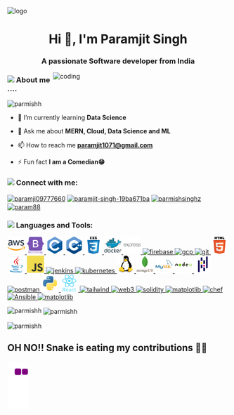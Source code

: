![logo](https://raw.githubusercontent.com/halfrost/halfrost/master/icons/header_.png)
<h1 align="center">Hi 👋, I'm Paramjit Singh</h1>
<h3 align="center">A passionate Software developer from India</h3>

<img align="right" alt="coding" width="400" src="https://camo.githubusercontent.com/cae12fddd9d6982901d82580bdf321d81fb299141098ca1c2d4891870827bf17/68747470733a2f2f6d69726f2e6d656469756d2e636f6d2f6d61782f313336302f302a37513379765349765f7430696f4a2d5a2e676966">
<h3><img src="https://media.giphy.com/media/iY8CRBdQXODJSCERIr/giphy.gif" width="30">&nbsp;About me ....</h3>
<p align="left"> <img src="https://komarev.com/ghpvc/?username=parmishh&label=Profile%20views&color=0e75b6&style=flat" alt="parmishh" /> </p>

- 🌱 I’m currently learning **Data Science**

- 💬 Ask me about **MERN, Cloud, Data Science and ML**

- 📫 How to reach me **paramjit1071@gmail.com**

- ⚡ Fun fact **I am a Comedian😁**
<h3 align="left"><img src="https://media1.giphy.com/media/vxWq52dFPthnKjRbLY/giphy.gif?cid=ecf05e473u9yjexwj6e1vzzgdufk7t78pvskt163i1zv02f1&rid=giphy.gif&ct=g" width="50">&nbsp;Connect with me:</h3>
<p align="left">
<a href="https://twitter.com/paramji09777660" target="blank"><img align="center" src="https://raw.githubusercontent.com/rahuldkjain/github-profile-readme-generator/master/src/images/icons/Social/twitter.svg" alt="paramji09777660" height="30" width="40" /></a>
<a href="https://linkedin.com/in/paramjit-singh-19ba671ba" target="blank"><img align="center" src="https://raw.githubusercontent.com/rahuldkjain/github-profile-readme-generator/master/src/images/icons/Social/linked-in-alt.svg" alt="paramjit-singh-19ba671ba" height="30" width="40" /></a>
<a href="https://instagram.com/parmishsinghz" target="blank"><img align="center" src="https://raw.githubusercontent.com/rahuldkjain/github-profile-readme-generator/master/src/images/icons/Social/instagram.svg" alt="parmishsinghz" height="30" width="40" /></a>
<a href="https://www.codechef.com/users/param88" target="blank"><img align="center" src="https://cdn.jsdelivr.net/npm/simple-icons@3.1.0/icons/codechef.svg" alt="param88" height="30" width="40" /></a>
</p>

<h3 align="left"><img src="https://media.giphy.com/media/WUlplcMpOCEmTGBtBW/giphy.gif" width="50"> Languages and Tools:</h3>
<p align="left"> <a href="https://docs.aws.amazon.com/index.html?nc2=h_ql_doc_do" target="_blank" rel="noreferrer"> <img src="https://raw.githubusercontent.com/devicons/devicon/master/icons/amazonwebservices/amazonwebservices-original-wordmark.svg" alt="aws" width="40" height="40"/> </a> <a href="https://getbootstrap.com/docs/5.2/getting-started/introduction/" target="_blank" rel="noreferrer"> <img src="https://raw.githubusercontent.com/devicons/devicon/master/icons/bootstrap/bootstrap-plain-wordmark.svg" alt="bootstrap" width="40" height="40"/> </a> <a href="https://www.cprogramming.com/" target="_blank" rel="noreferrer"> <img src="https://raw.githubusercontent.com/devicons/devicon/master/icons/c/c-original.svg" alt="c" width="40" height="40"/> </a> <a href="https://www.w3schools.com/cpp/" target="_blank" rel="noreferrer"> <img src="https://raw.githubusercontent.com/devicons/devicon/master/icons/cplusplus/cplusplus-original.svg" alt="cplusplus" width="40" height="40"/> </a> <a href="https://www.w3schools.com/css/" target="_blank" rel="noreferrer"> <img src="https://raw.githubusercontent.com/devicons/devicon/master/icons/css3/css3-original-wordmark.svg" alt="css3" width="40" height="40"/> </a> <a href="https://docs.docker.com/" target="_blank" rel="noreferrer"> <img src="https://raw.githubusercontent.com/devicons/devicon/master/icons/docker/docker-original-wordmark.svg" alt="docker" width="40" height="40"/> </a> <a href="https://expressjs.com/en/advanced/developing-template-engines.html" target="_blank" rel="noreferrer"> <img src="https://raw.githubusercontent.com/devicons/devicon/master/icons/express/express-original-wordmark.svg" alt="express" width="40" height="40"/> </a> <a href="https://firebase.google.com/docs" target="_blank" rel="noreferrer"> <img src="https://www.vectorlogo.zone/logos/firebase/firebase-icon.svg" alt="firebase" width="40" height="40"/> </a> <a href="https://cloud.google.com/docs" target="_blank" rel="noreferrer"> <img src="https://www.vectorlogo.zone/logos/google_cloud/google_cloud-icon.svg" alt="gcp" width="40" height="40"/> </a> <a href="https://git-scm.com/doc" target="_blank" rel="noreferrer"> <img src="https://www.vectorlogo.zone/logos/git-scm/git-scm-icon.svg" alt="git" width="40" height="40"/> </a> <a href="https://www.w3.org/html/" target="_blank" rel="noreferrer"> <img src="https://raw.githubusercontent.com/devicons/devicon/master/icons/html5/html5-original-wordmark.svg" alt="html5" width="40" height="40"/> </a> <a href="https://dev.java/learn/" target="_blank" rel="noreferrer"> <img src="https://raw.githubusercontent.com/devicons/devicon/master/icons/java/java-original.svg" alt="java" width="40" height="40"/> </a> <a href="https://developer.mozilla.org/en-US/docs/Web/JavaScript" target="_blank" rel="noreferrer"> <img src="https://raw.githubusercontent.com/devicons/devicon/master/icons/javascript/javascript-original.svg" alt="javascript" width="40" height="40"/> </a> <a href="
https://www.jenkins.io/doc/" target="_blank" rel="noreferrer"> <img src="https://www.vectorlogo.zone/logos/jenkins/jenkins-icon.svg" alt="jenkins" width="40" height="40"/> </a> <a href="https://kubernetes.io/docs/home/" target="_blank" rel="noreferrer"> <img src="https://www.vectorlogo.zone/logos/kubernetes/kubernetes-icon.svg" alt="kubernetes" width="40" height="40"/> </a> <a href="https://www.linux.org/forums/#linux-tutorials.122" target="_blank" rel="noreferrer"> <img src="https://raw.githubusercontent.com/devicons/devicon/master/icons/linux/linux-original.svg" alt="linux" width="40" height="40"/> </a> <a href="https://www.mongodb.com/" target="_blank" rel="noreferrer"> <img src="https://raw.githubusercontent.com/devicons/devicon/master/icons/mongodb/mongodb-original-wordmark.svg" alt="mongodb" width="40" height="40"/> </a> <a href="https://docs.oracle.com/en-us/iaas/mysql-database/doc/getting-started.html" target="_blank" rel="noreferrer"> <img src="https://raw.githubusercontent.com/devicons/devicon/master/icons/mysql/mysql-original-wordmark.svg" alt="mysql" width="40" height="40"/> </a> <a href="https://nodejs.org/en/docs/" target="_blank" rel="noreferrer"> <img src="https://raw.githubusercontent.com/devicons/devicon/master/icons/nodejs/nodejs-original-wordmark.svg" alt="nodejs" width="40" height="40"/> </a> <a href="https://pandas.pydata.org/docs/" target="_blank" rel="noreferrer"> <img src="https://raw.githubusercontent.com/devicons/devicon/2ae2a900d2f041da66e950e4d48052658d850630/icons/pandas/pandas-original.svg" alt="pandas" width="40" height="40"/> </a> <a href="https://postman.com" target="_blank" rel="noreferrer"> <img src="https://www.vectorlogo.zone/logos/getpostman/getpostman-icon.svg" alt="postman" width="40" height="40"/> </a> <a href="https://docs.python.org/3/" target="_blank" rel="noreferrer"> <img src="https://raw.githubusercontent.com/devicons/devicon/master/icons/python/python-original.svg" alt="python" width="40" height="40"/> </a> <a href="https://reactjs.org/docs/getting-started.html" target="_blank" rel="noreferrer"> <img src="https://raw.githubusercontent.com/devicons/devicon/master/icons/react/react-original-wordmark.svg" alt="react" width="40" height="40"/> </a> <a href="https://tailwindcss.com/docs/installation" target="_blank" rel="noreferrer"> <img src="https://www.vectorlogo.zone/logos/tailwindcss/tailwindcss-icon.svg" alt="tailwind" width="40" height="40"/> </a> 
<a href="https://web3js.readthedocs.io/en/v1.8.0/" target="_blank" rel="noreferrer"> <img src="https://repository-images.githubusercontent.com/24655114/c71c5800-6a8c-11e9-9117-8ec357c9f69e" alt="web3" width="40" height="40"/> </a>
<a href="https://docs.soliditylang.org/en/v0.8.17/" target="_blank" rel="noreferrer"> <img src="https://miro.medium.com/max/1400/0*EdW9jZcm8Sd7IpCE." alt="solidity" width="40" height="40"/> </a>
<a href="https://developer.hashicorp.com/terraform/docs" target="_blank" rel="noreferrer"> <img src="https://png2.cleanpng.com/sh/43b4d87bb2d7e0751feef3e36c0ba08c/L0KzQYm3VcI1N5J9f5H0aYP2gLBuTgRmeqNmftH7bT3rccTvifNweqEyi9HvdIfkgra0hPVxdJDAhdd3dD3sfrf5ggN1eqZoRadrMEe7Q7W5UcFnbJY4RqQ8OUK5SYSAUcUzP2M2UaMANEC6Q4i1kP5o/kisspng-terraform-hashicorp-software-deployment-infrastruc-5b0783d211fde3.2392693715272191540737.png" alt="matplotlib" width="37" height="37"/> </a>
<a href="https://docs.chef.io/" target="_blank" rel="noreferrer"> <img src="https://res.cloudinary.com/crunchbase-production/image/upload/c_lpad,h_256,w_256,f_auto,q_auto:eco,dpr_1/kano6ajvqzze9dtjtxr7" alt="chef" width="40" height="40"/> </a>
<a href="https://docs.ansible.com/" target="_blank" rel="noreferrer"> <img src="https://upload.wikimedia.org/wikipedia/commons/thumb/2/24/Ansible_logo.svg/1664px-Ansible_logo.svg.png" alt="Ansible" width="35" height="37"/> </a>
<a href="https://matplotlib.org/stable/index.html" target="_blank" rel="noreferrer"> <img src="https://flynn.gg/assets/images/mpl.png" alt="matplotlib" width="37" height="37"/> </a>
</p>

<p><img align="left" src="https://github-readme-stats.vercel.app/api/top-langs?username=parmishh&show_icons=true&locale=en&layout=compact" alt="parmishh" /></p>

<p>&nbsp;<img align="center" src="https://github-readme-stats.vercel.app/api?username=parmishh&show_icons=true&locale=en" alt="parmishh" /></p>

<p><img align="center" src="https://github-readme-streak-stats.herokuapp.com/?user=parmishh&" alt="parmishh" /></p>


## OH NO!! Snake is eating my contributions 👀👀
![snake gif](https://github.com/parmishh/parmishh/blob/output/github-contribution-grid-snake.gif)


